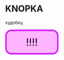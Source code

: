 # KNOPKA
худобец
<style>
.button_1670292396934 {
    display: inline-block !important;
    text-decoration: none !important;
    background-color: #ffb5ff !important;
    color: #000000 !important;
    border: 5px solid #d723ff !important;
    border-radius: 20px !important;
    font-size: 33px !important;
    padding: 15px 62px !important; 
    transition: all 0.8s ease !important;
}
.button_1670292396934:hover{
    text-decoration: none !important; 
    background-color: #b8f1ff !important;
    color: #ffeded !important;
    border-color: #006089 !important;
}
</style>
<a href="https://github.com/ashsayon" class="button_1670292396934" target="_blank">
  !!!!
</a>
